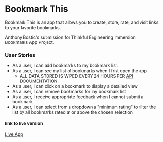 # Bookmark This

Bookmark This is an app that allows you to create, store, rate, and visit links to your favorite bookmarks.

Anthony Bostic's submission for Thinkful Engineering Immersion Bookmarks App Project.


### User Stories

* As a user, I can add bookmarks to my bookmark list.
* As a user, I can see my list of bookmarks when I frist open the app
  * ALL DATA STORED IS WIPED EVERY 24 HOURS PER [API DOCUMENTATION](https://thinkful-list-api.herokuapp.com/endpoints/bookmarks)
* As a user, I can click on a bookmark to display a detailed view
* As a user, I can remove bookmarks for my bookmark list
* As a user, I receive appropriate feedback when I cannot submit a bookmark
* As a user, I can select from a dropdown a "minimum rating" to filter the list by all bookmarks rated at or above the chosen selection

#### link to live version
[Live App](https://thinkful-ei-iguana.github.io/Anthony-Bookmarks-App/)